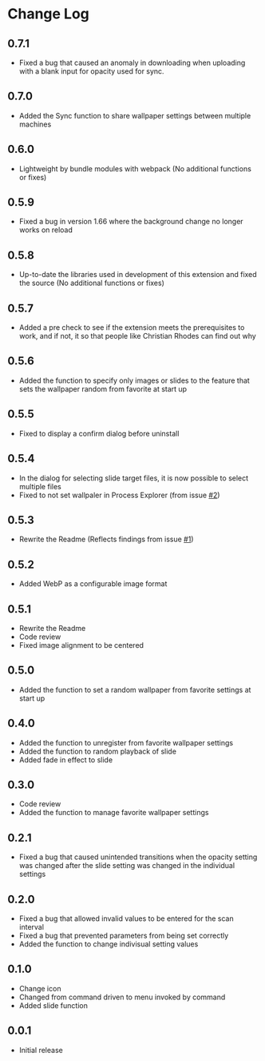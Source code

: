 # Change Log

## 0.7.1
 - Fixed a bug that caused an anomaly in downloading when uploading with a blank input for opacity used for sync.

## 0.7.0
 - Added the Sync function to share wallpaper settings between multiple machines

## 0.6.0
 - Lightweight by bundle modules with webpack (No additional functions or fixes)

## 0.5.9
 - Fixed a bug in version 1.66 where the background change no longer works on reload

## 0.5.8
 - Up-to-date the libraries used in development of this extension and fixed the source (No additional functions or fixes)

## 0.5.7
 - Added a pre check to see if the extension meets the prerequisites to work, and if not, it so that people like Christian Rhodes can find out why

## 0.5.6
 - Added the function to specify only images or slides to the feature that sets the wallpaper random from favorite at start up

## 0.5.5
 - Fixed to display a confirm dialog before uninstall

## 0.5.4
 - In the dialog for selecting slide target files, it is now possible to select multiple files
 - Fixed to not set wallpaler in Process Explorer (from issue [#2](https://github.com/Angelmaneuver/wallpaper-setting/issues/2))

## 0.5.3
 - Rewrite the Readme (Reflects findings from issue [#1](https://github.com/Angelmaneuver/wallpaper-setting/issues/1))

## 0.5.2
 - Added WebP as a configurable image format

## 0.5.1
- Rewrite the Readme
- Code review
- Fixed image alignment to be centered

## 0.5.0
- Added the function to set a random wallpaper from favorite settings at start up

## 0.4.0
- Added the function to unregister from favorite wallpaper settings
- Added the function to random playback of slide
- Added fade in effect to slide

## 0.3.0
- Code review
- Added the function to manage favorite wallpaper settings

## 0.2.1
- Fixed a bug that caused unintended transitions when the opacity setting was changed after the slide setting was changed in the individual settings

## 0.2.0
- Fixed a bug that allowed invalid values to be entered for the scan interval
- Fixed a bug that prevented parameters from being set correctly
- Added the function to change indivisual setting values

## 0.1.0
- Change icon
- Changed from command driven to menu invoked by command
- Added slide function

## 0.0.1

- Initial release
